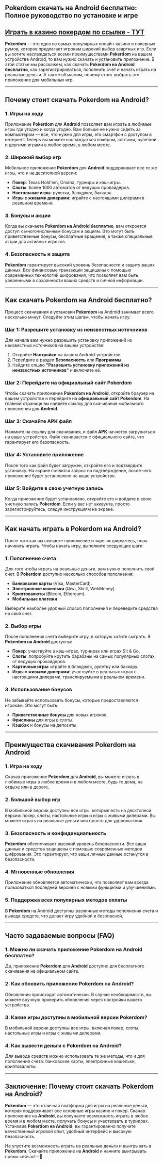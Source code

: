## Pokerdom скачать на Android бесплатно: Полное руководство по установке и игре

## [**Играть в казино покердом по ссылке - ТУТ**](https://brandplay.link/FwVc4f)

**Pokerdom** — это одно из самых популярных онлайн-казино и покерных румов, которое предлагает игрокам широкий выбор азартных игр. Если вы хотите наслаждаться всеми преимуществами **Pokerdom** на вашем устройстве Android, то вам нужно скачать и установить приложение. В этой статье мы расскажем, как скачать **Pokerdom на Android бесплатно**, как зарегистрироваться, пополнить счет и начать играть на реальные деньги. А также объясним, почему стоит выбрать это приложение для мобильных игр.

***

## Почему стоит скачать Pokerdom на Android?

### 1. **Игры на ходу**

Приложение **Pokerdom** для **Android** позволяет вам играть в любимые игры где угодно и когда угодно. Вам больше не нужно сидеть за компьютером — все, что нужно для игры, это смартфон с доступом в интернет. Теперь вы можете наслаждаться покером, слотами, рулеткой и другими играми в любое время, в любом месте.

### 2. **Широкий выбор игр**

Мобильное приложение **Pokerdom** для **Android** поддерживает все те же игры, что и на десктопной версии:

* **Покер**: Texas Hold'em, Omaha, турниры и кэш-игры.
* **Слоты**: более 1000 автоматов от ведущих провайдеров.
* **Настольные игры**: рулетка, блэкджек, баккара.
* **Игры с живыми дилерами**: играйте с настоящими дилерами в реальном времени.

### 3. **Бонусы и акции**

Когда вы скачаете **Pokerdom на Android бесплатно**, вам откроется доступ к многочисленным бонусам и акциям. Это могут быть приветственные бонусы, бесплатные вращения, а также специальные акции для активных игроков.

### 4. **Безопасность и защита**

**Pokerdom** гарантирует высокий уровень безопасности и защиту ваших данных. Все финансовые транзакции защищены с помощью современных технологий шифрования, что позволяет вам быть уверенными в сохранности ваших средств и личной информации.

***

## Как скачать Pokerdom на Android бесплатно?

Процесс скачивания и установки **Pokerdom** на Android занимает всего несколько минут. Следуйте этим шагам, чтобы начать игру:

### Шаг 1: Разрешите установку из неизвестных источников

Для начала вам нужно разрешить установку приложений из неизвестных источников на вашем устройстве:

1. Откройте **Настройки** на вашем Android-устройстве.
2. Перейдите в раздел **Безопасность** или **Программы**.
3. Найдите опцию **"Разрешить установку приложений из неизвестных источников"** и включите её.

### Шаг 2: Перейдите на официальный сайт Pokerdom

Чтобы скачать приложение **Pokerdom на Android**, откройте браузер на вашем устройстве и перейдите на **официальный сайт Pokerdom**. На главной странице вы найдете ссылку для скачивания мобильного приложения для **Android**.

### Шаг 3: Скачайте APK файл

Нажмите на ссылку для скачивания, и файл **APK** начнется загружаться на ваше устройство. Файл скачивается с официального сайта, что гарантирует его безопасность.

### Шаг 4: Установите приложение

После того как файл будет загружен, откройте его и подтвердите установку. На экране появится запрос на подтверждение, после чего приложение будет установлено на ваше устройство.

### Шаг 5: Войдите в свою учетную запись

Когда приложение будет установлено, откройте его и войдите в свою учетную запись **Pokerdom**. Если у вас нет аккаунта, просто зарегистрируйтесь, следуя инструкциям на экране.

***

## Как начать играть в Pokerdom на Android?

После того как вы скачаете приложение и зарегистрируетесь, пора начинать играть. Чтобы начать игру, выполните следующие шаги:

### 1. **Пополнение счета**

Для того чтобы играть на реальные деньги, вам нужно пополнить свой счет. В **Pokerdom** доступно несколько способов пополнения:

* **Банковские карты** (Visa, MasterCard).
* **Электронные кошельки** (Qiwi, Skrill, WebMoney).
* **Криптовалюты** (Bitcoin, Ethereum).
* **Мобильные платежи**.

Выберите наиболее удобный способ пополнения и переведите средства на свой счет.

### 2. **Выбор игры**

После пополнения счета выберите игру, в которую хотите сыграть. В **Pokerdom на Android** доступны:

* **Покер**: участвуйте в кэш-играх, турнирах или играх Sit & Go.
* **Слоты**: попробуйте крутить барабаны на самых популярных слотах от ведущих провайдеров.
* **Карточные игры**: играйте в блэкджек, рулетку или баккару.
* **Игры с живыми дилерами**: участвуйте в реальных играх с настоящими дилерами, транслируемыми в реальном времени.

### 3. **Использование бонусов**

Не забывайте использовать бонусы, которые предоставляются игрокам. Это могут быть:

* **Приветственные бонусы** для новых игроков.
* **Фриспины** для игры в слоты.
* **Кэшбэк** и бонусы на депозиты.

***

## Преимущества скачивания Pokerdom на Android

### 1. **Игра на ходу**

Скачав приложение **Pokerdom** для **Android**, вы можете играть в любимые игры в любое время и в любом месте, будь то дома, на отдыхе или в дороге.

### 2. **Большой выбор игр**

В мобильной версии доступны все игры, которые есть на десктопной версии: покер, слоты, настольные игры и игры с живыми дилерами. Вы можете играть на реальные деньги или просто для удовольствия.

### 3. **Безопасность и конфиденциальность**

**Pokerdom** обеспечивает высокий уровень безопасности. Все ваши данные и средства защищены с помощью современных методов шифрования. Это гарантирует, что ваши личные данные останутся в безопасности.

### 4. **Мгновенные обновления**

Приложение обновляется автоматически, что позволяет вам всегда пользоваться последней версией с новыми функциями и улучшениями.

### 5. **Поддержка всех популярных методов оплаты**

В **Pokerdom** на Android доступны различные методы пополнения счета и вывода средств, что делает игру удобной и безопасной.

***

## Часто задаваемые вопросы (FAQ)

### 1. **Можно ли скачать приложение Pokerdom на Android бесплатно?**

Да, приложение **Pokerdom** для **Android** доступно для бесплатного скачивания на официальном сайте.

### 2. **Как обновить приложение Pokerdom на Android?**

Обновления происходят автоматически. В случае необходимости, вы можете вручную проверить обновления через настройки вашего устройства.

### 3. **Какие игры доступны в мобильной версии Pokerdom?**

В мобильной версии доступны все игры, включая покер, слоты, настольные игры и игры с живыми дилерами.

### 4. **Как вывести деньги с Pokerdom на Android?**

Для вывода средств можно использовать те же методы, что и для пополнения счета: банковские карты, электронные кошельки, криптовалюты.

***

## Заключение: Почему стоит скачать Pokerdom на Android?

**Pokerdom** — это отличная платформа для игры на реальные деньги, которая поддерживает все основные игры казино и покер. Скачав приложение на **Android**, вы получаете возможность играть в любое время и в любом месте, получать бонусы и участвовать в турнирах. Установив **Pokerdom на Android**, вы гарантированно получите качественный игровой опыт, удобный интерфейс и высокую безопасность.

Не упустите возможность играть на реальные деньги и выигрывать в **Pokerdom**. Скачайте приложение на **Android** и начните выигрывать прямо сейчас! 🃏🎰
